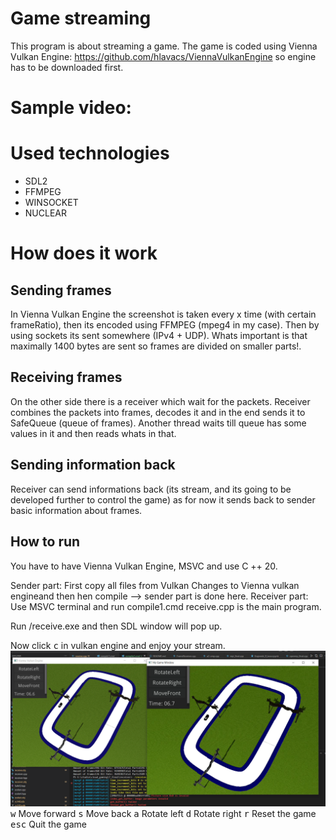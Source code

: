# Game streaming
This program is about streaming a game.
The game is coded using Vienna Vulkan Engine: https://github.com/hlavacs/ViennaVulkanEngine
so engine has to be downloaded first.

# Sample video:
# Used technologies
- SDL2
- FFMPEG
- WINSOCKET
- NUCLEAR
# How does it work
## Sending frames
In Vienna Vulkan Engine the screenshot is taken every x time (with certain frameRatio), then its encoded using FFMPEG (mpeg4 in my case). Then by using sockets its sent somewhere (IPv4 + UDP). Whats important is that maximally 1400 bytes are sent so frames are divided on smaller parts!.
## Receiving frames 
On the other side there is a receiver which wait for the packets. Receiver  combines the packets into frames, decodes it and in the end sends it to SafeQueue (queue of frames). Another thread waits till queue has some values in it and then reads whats in that. 

## Sending information back
Receiver can send informations back (its stream, and its going to be developed further to control the game) as for now it sends back to sender basic information about frames.


## How to run

You have to have Vienna Vulkan Engine, MSVC and use C ++ 20.

Sender part:
First copy all files from Vulkan Changes to Vienna vulkan engineand then hen compile --> sender part is done here.
Receiver part:
Use MSVC terminal and run compile1.cmd
receive.cpp is the main program.

Run /receive.exe and then  SDL window will pop up.

Now click <kbd>c</kbd> in vulkan engine and enjoy your stream.
![Stream](screen1.png)
<kbd>w</kbd> Move forward
<kbd>s</kbd> Move back
<kbd>a</kbd> Rotate left
<kbd>d</kbd> Rotate right
<kbd>r</kbd> Reset the game
<kbd>esc</kbd> Quit the game 